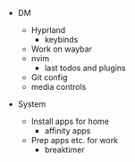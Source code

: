  - DM
   - Hyprland
     - keybinds
   - Work on waybar
   - nvim
     - last todos and plugins
   - Git config
   - media controls

- System
  - Install apps for home
    - affinity apps
  - Prep apps etc. for work
    - breaktimer
